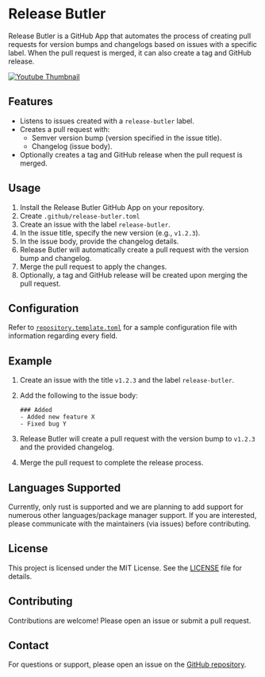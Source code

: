 # Release Butler

Release Butler is a GitHub App that automates the process of creating pull requests for version bumps and changelogs based on issues with a specific label. When the pull request is merged, it can also create a tag and GitHub release.

[![Youtube Thumbnail](https://img.youtube.com/vi/gJtMNcaxnDw/0.jpg)](https://www.youtube.com/watch?v=gJtMNcaxnDw)

## Features

- Listens to issues created with a `release-butler` label.
- Creates a pull request with:
    - Semver version bump (version specified in the issue title).
    - Changelog (issue body).
- Optionally creates a tag and GitHub release when the pull request is merged.

## Usage

1. Install the Release Butler GitHub App on your repository.
2. Create `.github/release-butler.toml`
3. Create an issue with the label `release-butler`.
4. In the issue title, specify the new version (e.g., `v1.2.3`).
5. In the issue body, provide the changelog details.
6. Release Butler will automatically create a pull request with the version bump and changelog.
7. Merge the pull request to apply the changes.
8. Optionally, a tag and GitHub release will be created upon merging the pull request.

## Configuration

Refer to [`repository.template.toml`](./repository.template.toml) for a sample configuration file with information
regarding every field.

## Example

1. Create an issue with the title `v1.2.3` and the label `release-butler`.
2. Add the following to the issue body:

     ```
     ### Added
     - Added new feature X
     - Fixed bug Y
     ```

3. Release Butler will create a pull request with the version bump to `v1.2.3` and the provided changelog.
4. Merge the pull request to complete the release process.

## Languages Supported

Currently, only rust is supported and we are planning to add support for numerous other languages/package manager 
support. If you are interested, please communicate with the maintainers (via issues) before contributing.

## License

This project is licensed under the MIT License. See the [LICENSE](LICENSE) file for details.

## Contributing

Contributions are welcome! Please open an issue or submit a pull request.

## Contact

For questions or support, please open an issue on the [GitHub repository](https://github.com/rs-workspace/release-butler).
